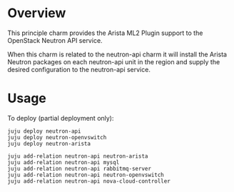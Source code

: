 # Overview

This principle charm provides the Arista ML2 Plugin support to the OpenStack
Neutron API service.

When this charm is related to the neutron-api charm it will install the
Arista Neutron packages on each neutron-api unit in the region and supply the
desired configuration to the neutron-api service.

# Usage

To deploy (partial deployment only):

    juju deploy neutron-api
    juju deploy neutron-openvswitch
    juju deploy neutron-arista

    juju add-relation neutron-api neutron-arista
    juju add-relation neutron-api mysql
    juju add-relation neutron-api rabbitmq-server
    juju add-relation neutron-api neutron-openvswitch
    juju add-relation neutron-api nova-cloud-controller
